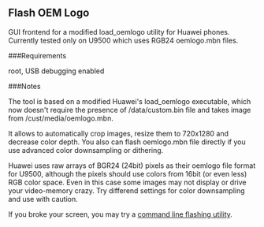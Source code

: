 ## Flash OEM Logo

GUI frontend for a modified load_oemlogo utility for Huawei phones.
Currently tested only on U9500 which uses RGB24 oemlogo.mbn files.

###Requirements

  root, USB debugging enabled


###Notes

  The tool is based on a modified Huawei's load_oemlogo executable, which now 
  doesn't
  require the presence of /data/custom.bin file and takes image from 
  /cust/media/oemlogo.mbn.

  It allows to automatically crop images, resize them to 720x1280 and decrease 
  color depth.
  You also can flash oemlogo.mbn file directly if you use advanced color 
  downsampling or dithering.

  Huawei uses raw arrays of BGR24 (24bit) pixels as their oemlogo file format   
  for U9500, although the pixels should use colors from 16bit (or even less) 
  RGB color space. 
  Even in this case some images may not display or drive your video-memory 
  crazy. Try differend settings for color downsampling and use with caution.

  If you broke your screen, you may try a [command line flashing utility](https://github.com/fedotawa/flash_oemlogo_u9500).